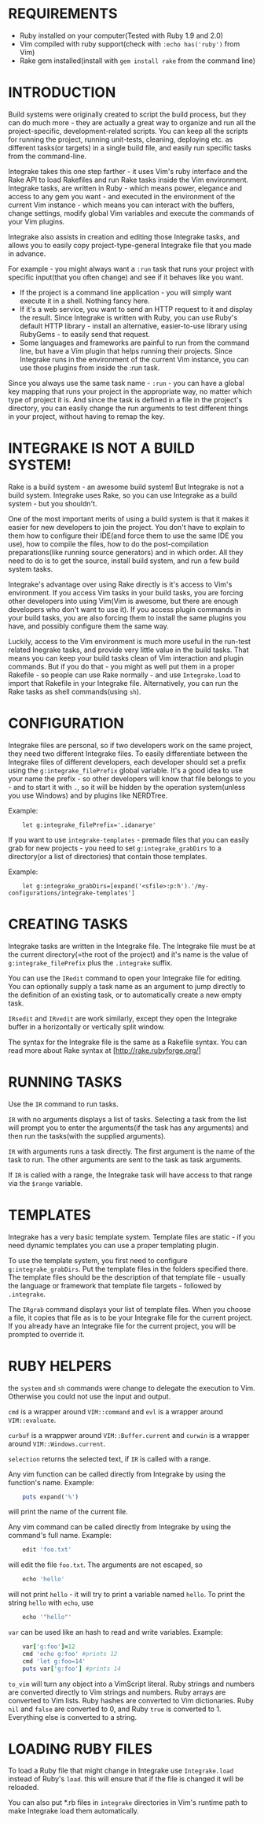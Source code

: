 REQUIREMENTS
============

 * Ruby installed on your computer(Tested with Ruby 1.9 and 2.0)
 * Vim compiled with ruby support(check with `:echo has('ruby')` from Vim)
 * Rake gem installed(install with `gem install rake` from the command line)

INTRODUCTION
============

Build systems were originally created to script the build process, but they
can do much more - they are actually a great way to organize and run all the
project-specific, development-related scripts. You can keep all the scripts
for running the project, running unit-tests, cleaning, deploying etc. as
different tasks(or targets) in a single build file, and easily run specific
tasks from the command-line.

Integrake takes this one step farther - it uses Vim's ruby interface and
the Rake API to load Rakefiles and run Rake tasks inside the Vim environment.
Integrake tasks, are written in Ruby - which means power, elegance and access
to any gem you want - and executed in the environment of the current Vim
instance - which means you can interact with the buffers, change settings,
modify global Vim variables and execute the commands of your Vim plugins.

Integrake also assists in creation and editing those Integrake tasks, and
allows you to easily copy project-type-general Integrake file that you made in
advance.

For example - you might always want a `:run` task that runs your project with
specific input(that you often change) and see if it behaves like you want.

 * If the project is a command line application - you will simply want execute it in
   a shell. Nothing fancy here.
 * If it's a web service, you want to send an HTTP request to it and
   display the result. Since Integrake is written with Ruby, you can use Ruby's
   default HTTP library - install an alternative, easier-to-use library using
   RubyGems - to easily send that request.
 * Some languages and frameworks are painful to run from the command line, but
   have a Vim plugin that helps running their projects. Since Integrake runs in
   the environment of the current Vim instance, you can use those plugins from
   inside the :run task.

Since you always use the same task name - `:run` - you can have a global key
mapping that runs your project in the appropriate way, no matter which type of
project it is. And since the task is defined in a file in the project's
directory, you can easily change the run arguments to test different things in
your project, without having to remap the key.


INTEGRAKE IS NOT A BUILD SYSTEM!
================================

Rake is a build system - an awesome build system! But Integrake is not a build
system. Integrake uses Rake, so you can use Integrake as a build system - but
you shouldn't.

One of the most important merits of using a build system is that it makes it
easier for new developers to join the project. You don't have to explain to
them how to configure their IDE(and force them to use the same IDE you use),
how to compile the files, how to do the post-compilation preparations(like
running source generators) and in which order. All they need to do is to get
the source, install build system, and run a few build system tasks.

Integrake's advantage over using Rake directly is it's access to Vim's
environment. If you access Vim tasks in your build tasks, you are forcing
other developers into using Vim(Vim is awesome, but there are enough
developers who don't want to use it). If you access plugin commands in your
build tasks, you are also forcing them to install the same plugins you have,
and possibly configure them the same way.

Luckily, access to the Vim environment is much more useful in the run-test
related Inegrake tasks, and provide very little value in the build tasks. That
means you can keep your build tasks clean of Vim interaction and plugin
commands. But if you do that - you might as well put them in a proper
Rakefile - so people can use Rake normally - and use `Integrake.load` to
import that Rakefile in your Integrake file. Alternatively, you can run the
Rake tasks as shell commands(using `sh`).



CONFIGURATION
=============

Integrake files are personal, so if two developers work on the same project,
they need two different Integrake files. To easily differentiate between the
Integrake files of different developers, each developer should set a prefix
using the `g:integrake_filePrefix` global variable. It's a good idea to use
your name the prefix - so other developers will know that file belongs to you -
and to start it with `.`, so it will be hidden by the operation system(unless
you use Windows) and by plugins like NERDTree.

Example:
```vim
    let g:integrake_filePrefix='.idanarye'
```
If you want to use `integrake-templates` - premade files that you can easily
grab for new projects - you need to set `g:integrake_grabDirs` to a
directory(or a list of directories) that contain those templates.

Example:
```vim
    let g:integrake_grabDirs=[expand('<sfile>:p:h').'/my-configurations/integrake-templates']
```

CREATING TASKS
==============

Integrake tasks are written in the Integrake file. The Integrake file must be
at the current directory(=the root of the project) and it's name is the value
of `g:integrake_filePrefix` plus the `.integrake` suffix.

You can use the `IRedit` command to open your Integrake file for editing. You
can optionally supply a task name as an argument to jump directly to the
definition of an existing task, or to automatically create a new empty task.

`IRsedit` and `IRvedit` are work similarly, except they open the Integrake
buffer in a horizontally or vertically split window.

The syntax for the Integrake file is the same as a Rakefile syntax. You can
read more about Rake syntax at [http://rake.rubyforge.org/]


RUNNING TASKS
=============

Use the `IR` command to run tasks.

`IR` with no arguments displays a list of tasks. Selecting a task from the
list will prompt you to enter the arguments(if the task has any arguments) and
then run the tasks(with the supplied arguments).

`IR` with arguments runs a task directly. The first argument is the name of
the task to run. The other arguments are sent to the task as task arguments.

If `IR` is called with a range, the Integrake task will have access to that
range via the `$range` variable.


TEMPLATES
=========

Integrake has a very basic template system. Template files are static - if you
need dynamic templates you can use a proper templating plugin.

To use the template system, you first need to configure `g:integrake_grabDirs`.
Put the template files in the folders specified there. The template files
should be the description of that template file - usually the language or
framework that template file targets - followed by `.integrake`.

The `IRgrab` command displays your list of template files. When you choose a
file, it copies that file as is to be your Integrake file for the current
project. If you already have an Integrake file for the current project, you
will be prompted to override it.


RUBY HELPERS
============

the `system` and `sh` commands were change to delegate the execution to Vim.
Otherwise you could not use the input and output.

`cmd` is a wrapper around `VIM::command` and `evl` is a
wrapper around `VIM::evaluate`.

`curbuf` is a wrappwer around `VIM::Buffer.current` and `curwin` is a wrapper
around `VIM::Windows.current`.

`selection` returns the selected text, if `IR` is called with a range.

Any vim function can be called directly from Integrake by using the function's
name. Example:
```ruby
    puts expand('%')
```
will print the name of the current file.

Any vim command can be called directly from Integrake by using the command's
full name. Example:
```ruby
    edit 'foo.txt'
```
will edit the file `foo.txt`. The arguments are not escaped, so
```ruby
    echo 'hello'
```
will not print `hello` - it will try to print a variable named `hello`. To
print the string `hello` with `echo`, use
```ruby
    echo '"hello"'
```

`var` can be used like an hash to read and write variables. Example:
```ruby
    var['g:foo']=12
    cmd 'echo g:foo' #prints 12
    cmd 'let g:foo=14'
    puts var['g:foo'] #prints 14
```

`to_vim` will turn any object into a VimScript literal. Ruby strings and
numbers are converted directly to Vim strings and numbers. Ruby arrays are
converted to Vim lists. Ruby hashes are converted to Vim dictionaries. Ruby
`nil` and `false` are converted to 0, and Ruby `true` is converted to 1.
Everything else is converted to a string.


LOADING RUBY FILES
==================

To load a Ruby file that might change in Integrake use `Integrake.load`
instead of Ruby's `load`. this will ensure that if the file is changed it will
be reloaded.

You can also put *.rb files in `integrake` directories in Vim's runtime path to
make Integrake load them automatically.
